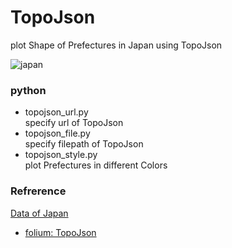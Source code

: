 TopoJson
===============

plot Shape of  Prefectures in Japan
using TopoJson

![japan]()

### python

- topojson_url.py  
specify url of TopoJson  
- topojson_file.py  
specify filepath of TopoJson 
- topojson_style.py  
plot Prefectures in different Colors


### Refrerence

[Data of Japan](https://github.com/dataofjapan/land)  
- [folium: TopoJson](https://python-visualization.github.io/folium/modules.html#folium.features.TopoJson)


